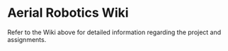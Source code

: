 # Aerial Robotics Wiki

Refer to the Wiki above for detailed information regarding the project and assignments.
